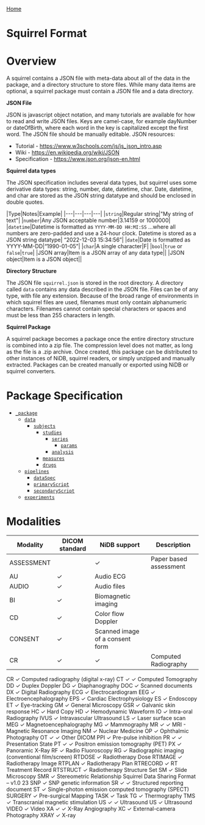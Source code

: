 <style
  type="text/css">
h1 { counter-reset: h2counter; }
h2 { counter-reset: h3counter; }
h3 { counter-reset: h4counter; }
h4 { counter-reset: h5counter; }
h5 { counter-reset: h6counter; }
h6 {}

h2:before {
    counter-increment: h2counter;
    content: counter(h2counter) ".\0000a0\0000a0";
}

h3:before {
    counter-increment: h3counter;
    content: counter(h2counter) "." counter(h3counter) ".\0000a0\0000a0";
}

h4:before {
    counter-increment: h4counter;
    content: counter(h2counter) "." counter(h3counter) "." counter(h4counter) ".\0000a0\0000a0";
}

h5:before {
    counter-increment: h5counter;
    content: counter(h2counter) "." counter(h3counter) "." counter(h4counter) "." counter(h5counter) ".\0000a0\0000a0";
}

h6:before {
    counter-increment: h6counter;
    content: counter(h2counter) "." counter(h3counter) "." counter(h4counter) "." counter(h5counter) "." counter(h6counter) ".\0000a0\0000a0";
}
</style>

<a href="index.html">Home</a>

# Squirrel Format

# Overview
A squirrel contains a JSON file with meta-data about all of the data in the package, and a directory structure to store files. While many data items are optional, a squirrel package must contain a JSON file and a data directory.

**JSON File**

JSON is javascript object notation, and many tutorials are available for how to read and write JSON files. Keys are camel-case, for example dayNumber or dateOfBirth, where each word in the key is capitalized except the first word. The JSON file should be manually editable.
JSON resources:
* Tutorial - https://www.w3schools.com/js/js_json_intro.asp
* Wiki - https://en.wikipedia.org/wiki/JSON
* Specification - https://www.json.org/json-en.html

**Squirrel data types**

The JSON specification includes several data types, but squirrel uses some derivative data types: string, number, date, datetime, char. Date, datetime, and char are stored as the JSON string datatype and should be enclosed in double quotes.

|Type|Notes|Example|
|---|---|---|---|
|`string`|Regular string|&quot;My string of text&quot;|
|`number`|Any JSON acceptable number|3.14159 or 1000000|
|`datetime`|Datetime is formatted as `YYYY-MM-DD HH:MI:SS` …where all numbers are zero-padded and use a 24-hour clock. Datetime is stored as a JSON string datatype|
“2022-12-03 15:34:56”|
|`date`|Date is formatted as YYYY-MM-DD|“1990-01-05”|
|`char`|A single character|F|
|`bool`|`true` or `false`|`true`|
|JSON array|Item is a JSON array of any data type||
|JSON object|Item is a JSON object||

**Directory Structure**

The JSON file `squirrel.json` is stored in the root directory. A directory called `data` contains any data described in the JSON file. Files can be of any type, with file any extension. Because of the broad range of environments in which squirrel files are used, filenames must only contain alphanumeric characters. Filenames cannot contain special characters or spaces and must be less than 255 characters in length.

**Squirrel Package**

A squirrel package becomes a package once the entire directory structure is combined into a zip file. The compression level does not matter, as long as the file is a .zip archive. Once created, this package can be distributed to other instances of NiDB, squirrel readers, or simply unzipped and manually extracted. Packages can be created manually or exported using NiDB or squirrel converters.

# Package Specification

- <a href="squirrel-package.html">`_package`</a>
  - <a href="squirrel-data.html">`data`</a>
    - <a href="squirrel-subjects.html">`subjects`</a>
      - <a href="squirrel-studies.html">`studies`</a>
        - <a href="squirrel-series.html">`series`</a>
          - <a href="squirrel-params.html">`params`</a>
        - <a href="squirrel-analysis.html">`analysis`</a>
      - <a href="squirrel-measures.html">`measures`</a>
      - <a href="squirrel-drugs.html">`drugs`</a>
  - <a href="squirrel-pipelines.html">`pipelines`</a>
    - <a href="squirrel-dataspec.html">`dataSpec`</a>
    - <a href="squirrel-primaryscript.html">`primaryScript`</a>
    - <a href="squirrel-secondaryscript.html">`secondaryScript`</a>
  - <a href="squirrel-experiments.html">`experiments`</a>

# Modalities

|Modality|DICOM standard|NiDB support|Description|
|---|---|---|---|
|ASSESSMENT||✓|Paper based assessment|
|AU|✓|Audio ECG|
|AUDIO|✓|Audio files|
|BI|✓|Biomagnetic imaging|
|CD|✓|Color flow Doppler|
|CONSENT|✓|Scanned image of a consent form|
|CR|✓|✓|Computed Radiography|
CR
✓
Computed radiography (digital x-ray)
CT
✓
✓
Computed Tomography
DD
✓
Duplex Doppler
DG
✓
Diaphanography
DOC
✓
Scanned documents
DX
✓
Digital Radiography
ECG
✓
Electrocardiogram
EEG
✓
Electroencephalography
EPS
✓
Cardiac Electrophysiology
ES
✓
Endoscopy
ET
✓
Eye-tracking
GM
✓
General Microscopy
GSR
✓
Galvanic skin response
HC
✓
Hard Copy
HD
✓
Hemodynamic Waveform
IO
✓
Intra-oral Radiography
IVUS
✓
Intravascular Ultrasound
LS
✓
Laser surface scan
MEG
✓
Magnetoencephalography
MG
✓
Mammography
MR
✓
✓
MRI - Magnetic Resonance Imaging
NM
✓
Nuclear Medicine
OP
✓
Ophthalmic Photography
OT
✓
✓
Other DICOM
PPI
✓
Pre-pulse inhibition
PR
✓
✓
Presentation State
PT
✓
✓
Positron emission tomography (PET)
PX
✓
Panoramic X-Ray
RF
✓
Radio Fluoroscopy
RG
✓
Radiographic imaging (conventional film/screen)
RTDOSE
✓
Radiotherapy Dose
RTIMAGE
✓
Radiotherapy Image
RTPLAN
✓
Radiotherapy Plan
RTRECORD
✓
RT Treatment Record
RTSTRUCT
✓
Radiotherapy Structure Set
SM
✓
Slide Microscopy
SMR
✓
Stereometric Relationship
Squirrel Data Sharing Format – v1.0 23
SNP
✓
SNP genetic information
SR
✓
✓
Structured reporting document
ST
✓
Single-photon emission computed tomography (SPECT)
SURGERY
✓
Pre-surgical Mapping
TASK
✓
Task
TG
✓
Thermography
TMS
✓
Transcranial magnetic stimulation
US
✓
✓
Ultrasound
US
✓
Ultrasound
VIDEO
✓
Video
XA
✓
✓
X-Ray Angiography
XC
✓
External-camera Photography
XRAY
✓
X-ray
